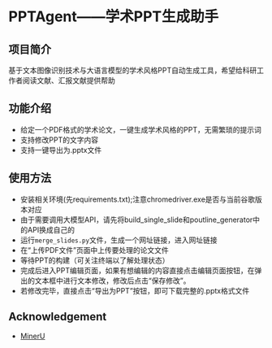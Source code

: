 # PPTAgent——学术PPT生成助手
## 项目简介
基于文本图像识别技术与大语言模型的学术风格PPT自动生成工具，希望给科研工作者阅读文献、汇报文献提供帮助
## 功能介绍
* 给定一个PDF格式的学术论文，一键生成学术风格的PPT，无需繁琐的提示词
* 支持修改PPT的文字内容
* 支持一键导出为.pptx文件
## 使用方法
* 安装相关环境(先requirements.txt);注意chromedriver.exe是否与当前谷歌版本对应
* 由于需要调用大模型API，请先将build_single_slide和poutline_generator中的API换成自己的
* 运行`merge_slides.py`文件，生成一个网址链接，进入网址链接
* 在“上传PDF文件”页面中上传要处理的论文文件
* 等待PPT的构建（可关注终端以了解处理状态）
* 完成后进入PPT编辑页面，如果有想编辑的内容直接点击编辑页面按钮，在弹出的文本框中进行文本修改，修改后点击“保存修改”。
* 若修改完毕，直接点击“导出为PPT”按钮，即可下载完整的.pptx格式文件
## Acknowledgement
- [MinerU](https://github.com/opendatalab/MinerU)

